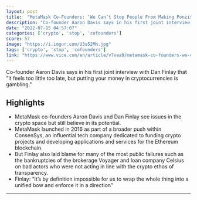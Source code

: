 ```yaml
---
layout: post
title:  "MetaMask Co-Founders: ‘We Can’t Stop People From Making Ponzis on Blockchains’"
description: "Co-founder Aaron Davis says in his first joint interview with Dan Finlay that \"it feels too little too late, but putting your money in cryptocurrencies is gambling.\""
date: "2022-07-15 04:57:07"
categories: ['crypto', 'stop', 'cofounders']
score: 57
image: "https://i.imgur.com/U3a52Mh.jpg"
tags: ['crypto', 'stop', 'cofounders']
link: "https://www.vice.com/en/article/v7vea9/metamask-co-founders-we-cant-stop-people-from-making-ponzis-on-blockchains"
---
```


Co-founder Aaron Davis says in his first joint interview with Dan Finlay that \"it feels too little too late, but putting your money in cryptocurrencies is gambling.\"

## Highlights

- MetaMask co-founders Aaron Davis and Dan Finlay see issues in the crypto space but still believe in its potential.
- MetaMask launched in 2016 as part of a broader push within ConsenSys, an influential tech company dedicated to funding crypto projects and developing applications and services for the Ethereum blockchain.
- But Finlay also laid blame for many of the most public failures such as the bankruptcies of the brokerage Voyager and loan company Celsius on bad actors who were not acting in line with the crypto ethos of transparency.
- Finlay: “It’s by definition impossible for us to wrap the whole thing into a unified bow and enforce it in a direction”

---
